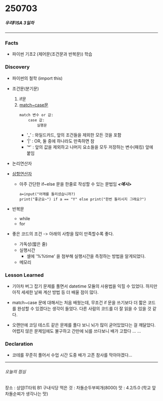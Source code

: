 # 250703
##### 우리FISA 3일차

---
### Facts
- 파이썬 기초2 (제어문(조건문과 반복문)) 학습

### Discovery
- 파이썬의 철학 (import this) 
- 조건문(분기문)
    1. if문
    2. <u>match~case문</u>
        ```
        match 변수 or 값:
            case 값:
                실행문
        ```
        - '_' : 와일드카드, 앞의 조건들을 제외한 모든 것을 포함
        - '|' : OR, 둘 중에 하나라도 만족하면 참
        - '*' : 앞의 값을 제외하고 나머지 요소들을 모두 저장하는 변수(패킹) 앞에 붙임
- 논리연산자
- <u>삼항연산자</u>
    - 아주 간단한 if~else 문을 한줄로 작성할 수 있는 문법임
***<예시>***
        ```
        a=input("어깨를 돌리셨습니까?)
        print("좋군요~") if a == "Y" else print("한번 돌리시지 그래요?")
        ```
- 반복문
    - while
    - for

- 좋은 코드의 조건 -> 아래의 사항을 많이 만족할수록 좋다.
    - 가독성(짧은 줄)
    - 실행시간
        - 셀에 '%%time' 을 첨부해 실행시간을 측정하는 방법을 알게되었다.
    - 메모리


### Lesson Learned 
- 기아차 버그 잡기 문제를 풀면서 datetime 모듈의 사용법을 익힐 수 있었다. 하지만 아직 세세한 날짜 계산 방법 등 더 배울 점이 많다.

- match~case 문에 대해서는 처음 배웠는데, 무조건 if 문을 쓰기보다 더 짧은 코드를 완성할 수 있겠다는 생각이 들었다. 다른 사람의 코드를 더 잘 읽을 수 있을 것 같다.

- 오랜만에 코딩 테스트 같은 문제를 풀다 보니 뇌가 많이 굳어있었다는 걸 깨달았다. 어렵지 않은 문제임에도 불구하고 간만에 뇌를 쓰다보니 배가 고팠다 ... ... 


### Declaration 
- 코테를 꾸준히 풀어서 수업 시간 도중 배가 고픈 참사를 막아야겠다...


---
###### 오늘의 점심
장소 : 상암IT타워 B1 구내식당
먹은 것 : 차돌순두부찌개(8000)
맛 : 4.2/5.0 (학교 앞 차돌순찌가 생각나는 맛)